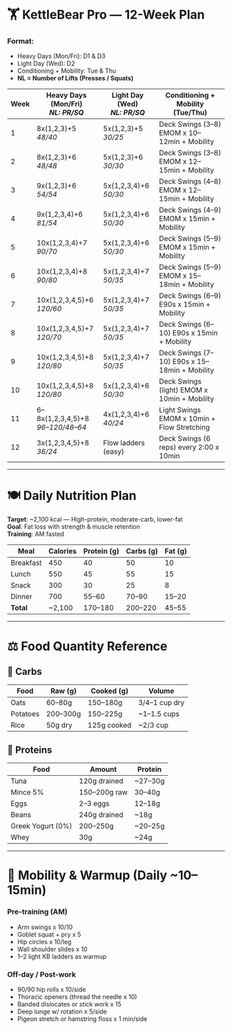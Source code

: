 # 🏋️ KettleBear Pro — 12-Week Plan

### Format:
- Heavy Days (Mon/Fri): D1 & D3
- Light Day (Wed): D2
- Conditioning + Mobility: Tue & Thu
- **NL = Number of Lifts (Presses / Squats)**

| Week | Heavy Days (Mon/Fri)<br>_NL: PR/SQ_       | Light Day (Wed)<br>_NL: PR/SQ_     | Conditioning + Mobility (Tue/Thu)             |
|------|-------------------------------------------|------------------------------------|------------------------------------------------|
| 1    | 8x(1,2,3)+5  <br>_48/40_                  | 5x(1,2,3)+5  <br>_30/25_           | Deck Swings (3–8) EMOM x 10–12min + Mobility   |
| 2    | 8x(1,2,3)+6  <br>_48/48_                  | 5x(1,2,3)+6  <br>_30/30_           | Deck Swings (3–8) EMOM x 12–15min + Mobility   |
| 3    | 9x(1,2,3)+6  <br>_54/54_                  | 5x(1,2,3,4)+6  <br>_50/30_         | Deck Swings (4–8) EMOM x 12–15min + Mobility   |
| 4    | 9x(1,2,3,4)+6  <br>_81/54_                | 5x(1,2,3,4)+6  <br>_50/30_         | Deck Swings (4–9) EMOM x 15min + Mobility      |
| 5    | 10x(1,2,3,4)+7  <br>_90/70_               | 5x(1,2,3,4)+6  <br>_50/30_         | Deck Swings (5–9) EMOM x 15min + Mobility      |
| 6    | 10x(1,2,3,4)+8  <br>_90/80_               | 5x(1,2,3,4)+7  <br>_50/35_         | Deck Swings (5–9) EMOM x 15–18min + Mobility   |
| 7    | 10x(1,2,3,4,5)+6  <br>_120/60_            | 5x(1,2,3,4)+7  <br>_50/35_         | Deck Swings (6–9) E90s x 15min + Mobility      |
| 8    | 10x(1,2,3,4,5)+7  <br>_120/70_            | 5x(1,2,3,4)+7  <br>_50/35_         | Deck Swings (6–10) E90s x 15min + Mobility     |
| 9    | 10x(1,2,3,4,5)+8  <br>_120/80_            | 5x(1,2,3,4)+7  <br>_50/35_         | Deck Swings (7–10) E90s x 15–18min + Mobility  |
| 10   | 10x(1,2,3,4,5)+8  <br>_120/80_            | 5x(1,2,3,4)+6  <br>_50/30_         | Deck Swings (light) EMOM x 10min + Mobility    |
| 11   | 6–8x(1,2,3,4,5)+8  <br>_96–120/48–64_     | 4x(1,2,3,4)+6  <br>_40/24_         | Light Swings EMOM x 10min + Flow Stretching    |
| 12   | 3x(1,2,3,4,5)+8  <br>_36/24_              | Flow ladders (easy)                | Deck Swings (6 reps) every 2:00 x 10min        |

---

# 🍽️ Daily Nutrition Plan

**Target**: ~2,100 kcal — High-protein, moderate-carb, lower-fat  
**Goal**: Fat loss with strength & muscle retention  
**Training**: AM fasted

| Meal       | Calories | Protein (g) | Carbs (g) | Fat (g) |
|------------|----------|-------------|-----------|---------|
| Breakfast  | 450      | 40          | 50        | 10      |
| Lunch      | 550      | 45          | 55        | 15      |
| Snack      | 300      | 30          | 25        | 8       |
| Dinner     | 700      | 55–60       | 70–90     | 15–20   |
| **Total**  | ~2,100   | 170–180     | 200–220   | 45–55   |

---

# ⚖️ Food Quantity Reference

## 🥣 Carbs

| Food        | Raw (g) | Cooked (g) | Volume     |
|-------------|---------|------------|------------|
| Oats        | 60–80g  | 150–180g   | 3/4–1 cup dry |
| Potatoes    | 200–300g| 150–225g   | ~1–1.5 cups |
| Rice        | 50g dry | 125g cooked| ~2/3 cup    |

## 🥩 Proteins

| Food        | Amount      | Protein |
|-------------|-------------|---------|
| Tuna        | 120g drained| ~27–30g |
| Mince 5%    | 150–200g raw| 30–40g  |
| Eggs        | 2–3 eggs    | 12–18g  |
| Beans       | 240g drained| ~18g    |
| Greek Yogurt (0%) | 200–250g| ~20–25g |
| Whey        | 30g         | ~24g    |

---

# 🧘 Mobility & Warmup (Daily ~10–15min)

### Pre-training (AM)
- Arm swings x 10/10
- Goblet squat + pry x 5
- Hip circles x 10/leg
- Wall shoulder slides x 10
- 1–2 light KB ladders as warmup

### Off-day / Post-work
- 90/90 hip rolls x 10/side
- Thoracic openers (thread the needle x 10)
- Banded dislocates or stick work x 15
- Deep lunge w/ rotation x 5/side
- Pigeon stretch or hamstring floss x 1 min/side

